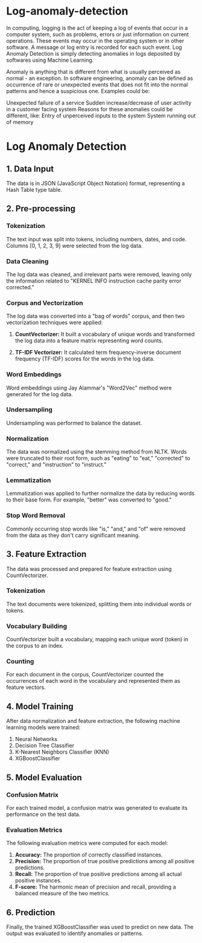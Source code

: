 # Log-anomaly-detection
In computing, logging is the act of keeping a log of events that occur in a computer system, such as problems, errors or just information on current operations. These events may occur in the operating system or in other software. A message or log entry is recorded for each such event. Log Anomaly Detection is simply detecting anomalies in logs deposited by softwares using Machine Learning.

Anomaly is anything that is different from what is usually perceived as normal - an exception. In software engineering, anomaly can be defined as occurrence of rare or unexpected events that does not fit into the normal patterns and hence a suspicious one. Examples could be:

Unexpected failure of a service
Sudden increase/decrease of user activity in a customer facing system
Reasons for these anomalies could be different, like:
Entry of unperceived inputs to the system
System running out of memory
# Log Anomaly Detection

## 1. Data Input

The data is in JSON (JavaScript Object Notation) format, representing a Hash Table type table.

## 2. Pre-processing

### Tokenization

The text input was split into tokens, including numbers, dates, and code. Columns [0, 1, 2, 3, 9] were selected from the log data.

### Data Cleaning

The log data was cleaned, and irrelevant parts were removed, leaving only the information related to "KERNEL INFO instruction cache parity error corrected."

### Corpus and Vectorization

The log data was converted into a "bag of words" corpus, and then two vectorization techniques were applied:

1. **CountVectorizer:** It built a vocabulary of unique words and transformed the log data into a feature matrix representing word counts.

2. **TF-IDF Vectorizer:** It calculated term frequency-inverse document frequency (TF-IDF) scores for the words in the log data.

### Word Embeddings

Word embeddings using Jay Alammar's "Word2Vec" method were generated for the log data.

### Undersampling

Undersampling was performed to balance the dataset.

### Normalization

The data was normalized using the stemming method from NLTK. Words were truncated to their root form, such as "eating" to "eat," "corrected" to "correct," and "instruction" to "instruct."

### Lemmatization

Lemmatization was applied to further normalize the data by reducing words to their base form. For example, "better" was converted to "good."

### Stop Word Removal

Commonly occurring stop words like "is," "and," and "of" were removed from the data as they don't carry significant meaning.

## 3. Feature Extraction

The data was processed and prepared for feature extraction using CountVectorizer.

### Tokenization

The text documents were tokenized, splitting them into individual words or tokens.

### Vocabulary Building

CountVectorizer built a vocabulary, mapping each unique word (token) in the corpus to an index.

### Counting

For each document in the corpus, CountVectorizer counted the occurrences of each word in the vocabulary and represented them as feature vectors.


## 4. Model Training

After data normalization and feature extraction, the following machine learning models were trained:

1. Neural Networks
2. Decision Tree Classifier
3. K-Nearest Neighbors Classifier (KNN)
4. XGBoostClassifier

## 5. Model Evaluation

### Confusion Matrix

For each trained model, a confusion matrix was generated to evaluate its performance on the test data.

### Evaluation Metrics

The following evaluation metrics were computed for each model:

1. **Accuracy:** The proportion of correctly classified instances.
2. **Precision:** The proportion of true positive predictions among all positive predictions.
3. **Recall:** The proportion of true positive predictions among all actual positive instances.
4. **F-score:** The harmonic mean of precision and recall, providing a balanced measure of the two metrics.

## 6. Prediction

Finally, the trained XGBoostClassifier was used to predict on new data. The output was evaluated to identify anomalies or patterns.


